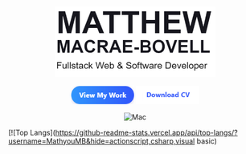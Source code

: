 <!--### Hi there 👋-->

<!--
**MathyouMB/MathyouMB** is a ✨ _special_ ✨ repository because its `README.md` (this file) appears on your GitHub profile.

Here are some ideas to get you started:

- 🔭 I’m currently working on ...
- 🌱 I’m currently learning ...
- 👯 I’m looking to collaborate on ...
- 🤔 I’m looking for help with ...
- 💬 Ask me about ...
- 📫 How to reach me: ...
- 😄 Pronouns: ...
- ⚡ Fun fact: ...
-->

<p align="center">
    <span>
       <img src="https://github.com/MathyouMB/MathyouMB/blob/master/name.png" width="320px"></img>
   </span>
	
<p align="center">
          <img src="https://github.com/MathyouMB/MathyouMB/blob/master/viewmywork.png" width="125px"></img>
          <img src="https://github.com/MathyouMB/MathyouMB/blob/master/downloadcv.png" width="125px"></img> 
	  </p>
  <p align="center">
 <img src="https://github.com/MathyouMB/MathyouMB/blob/master/skill_wheel.gif" width="450px" alt="Mac">
</p>

 </p>
<!--
<div class="d-flex" width="100%">
   <div class="d-flex flex-column flex-items-center flex-justify-center">
       <div>
           <img src="https://github.com/MathyouMB/MathyouMB/blob/master/name.png" width="400px"></img>
       </div>
       <div class="d-flex">
               <div width="100px"><img src="https://github.com/MathyouMB/MathyouMB/blob/master/viewmywork.png" width="100px"></img></div>  
               <div width="100px"><img src="https://github.com/MathyouMB/MathyouMB/blob/master/downloadcv.png" width="100px"></img></div>  
       </div>
   </div>
   <div>
       <img src="https://github.com/MathyouMB/MathyouMB/blob/master/skill_wheel.gif" width="400px" align="right"></img>
   </div>
</div>
-->

[![Top Langs](https://github-readme-stats.vercel.app/api/top-langs/?username=MathyouMB&hide=actionscript,csharp,visual basic)
